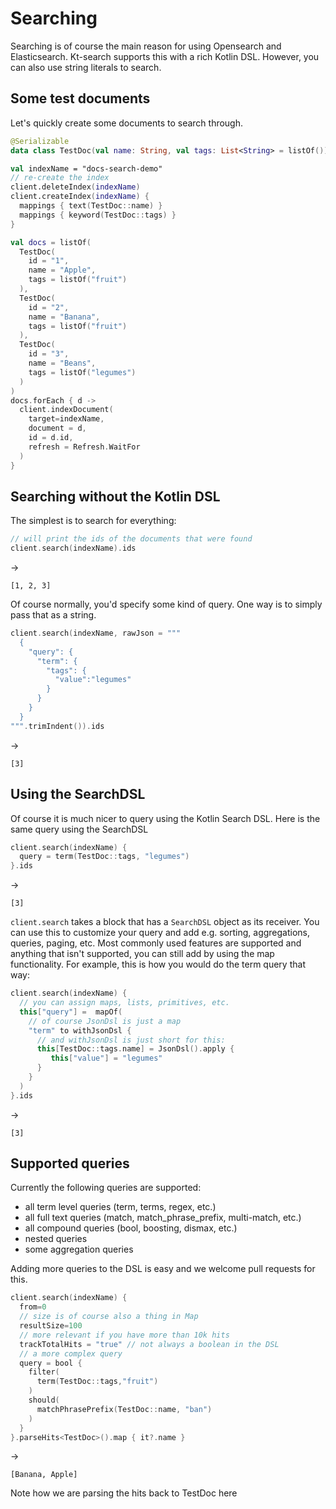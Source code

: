 # Searching 

Searching is of course the main reason for using Opensearch and Elasticsearch. Kt-search supports this
with a rich Kotlin DSL. However, you can also use string literals to search.

## Some test documents

Let's quickly create some documents to search through.

```kotlin
@Serializable
data class TestDoc(val name: String, val tags: List<String> = listOf())

val indexName = "docs-search-demo"
// re-create the index
client.deleteIndex(indexName)
client.createIndex(indexName) {
  mappings { text(TestDoc::name) }
  mappings { keyword(TestDoc::tags) }
}

val docs = listOf(
  TestDoc(
    id = "1",
    name = "Apple",
    tags = listOf("fruit")
  ),
  TestDoc(
    id = "2",
    name = "Banana",
    tags = listOf("fruit")
  ),
  TestDoc(
    id = "3",
    name = "Beans",
    tags = listOf("legumes")
  )
)
docs.forEach { d ->
  client.indexDocument(
    target=indexName,
    document = d,
    id = d.id,
    refresh = Refresh.WaitFor
  )
}
```

## Searching without the Kotlin DSL

The simplest is to search for everything: 

```kotlin
// will print the ids of the documents that were found
client.search(indexName).ids

```

->

```
[1, 2, 3]
```

Of course normally, you'd specify some kind of query. One way is to simply pass that as a string.

```kotlin
client.search(indexName, rawJson = """
  {
    "query": {
      "term": {
        "tags": {
          "value":"legumes"
        }
      }
    }
  }
""".trimIndent()).ids
```

->

```
[3]
```

## Using the SearchDSL

Of course it is much nicer to query using the Kotlin Search DSL. Here is the same query using the SearchDSL

```kotlin
client.search(indexName) {
  query = term(TestDoc::tags, "legumes")
}.ids
```

->

```
[3]
```

`client.search` takes a block that has a `SearchDSL` object as its receiver. You can use this to customize
your query and add e.g. sorting, aggregations, queries, paging, etc. Most commonly used features are supported
and anything that isn't supported, you can still add by using the map functionality. For example, this is how
you would do the term query that way:

```kotlin
client.search(indexName) {
  // you can assign maps, lists, primitives, etc.
  this["query"] =  mapOf(
    // of course JsonDsl is just a map
    "term" to withJsonDsl {
      // and withJsonDsl is just short for this:
      this[TestDoc::tags.name] = JsonDsl().apply {
         this["value"] = "legumes"
      }
    }
  )
}.ids
```

->

```
[3]
```

## Supported queries

Currently the following queries are supported:

- all term level queries (term, terms, regex, etc.)
- all full text queries (match, match_phrase_prefix, multi-match, etc.)
- all compound queries (bool, boosting, dismax, etc.)
- nested queries
- some aggregation queries

Adding more queries to the DSL is easy and we welcome pull requests for this.

```kotlin
client.search(indexName) {
  from=0
  // size is of course also a thing in Map
  resultSize=100
  // more relevant if you have more than 10k hits
  trackTotalHits = "true" // not always a boolean in the DSL
  // a more complex query
  query = bool {
    filter(
      term(TestDoc::tags,"fruit")
    )
    should(
      matchPhrasePrefix(TestDoc::name, "ban")
    )
  }
}.parseHits<TestDoc>().map { it?.name }
```

->

```
[Banana, Apple]
```

Note how we are parsing the hits back to TestDoc here

